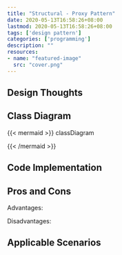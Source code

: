 ```yaml
---
title: "Structural - Proxy Pattern"
date: 2020-05-13T16:58:26+08:00
lastmod: 2020-05-13T16:58:26+08:00
tags: ['design pattern']
categories: ['programming']
description: ""
resources:
- name: "featured-image"
  src: "cover.png"
---
```

<!--more-->
## Design Thoughts

## Class Diagram
{{< mermaid >}}
classDiagram

{{< /mermaid >}}

## Code Implementation

## Pros and Cons
Advantages:

Disadvantages:

## Applicable Scenarios
